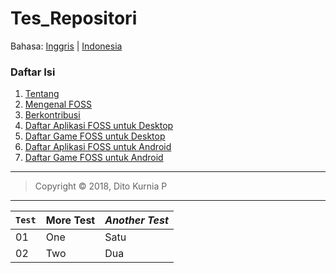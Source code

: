 # Tes_Repositori
Bahasa: [Inggris](https://github.com/ditokp/Tes_Repositori/blob/master/HOME.md) | [Indonesia](https://github.com/ditokp/Tes_Repositori/blob/master/README.md)

### Daftar Isi
1. [Tentang](https://github.com/ditokp/Tes_Repositori/blob/master/Tentang.md)
2. [Mengenal FOSS]()
3. [Berkontribusi]()
4. [Daftar Aplikasi FOSS untuk Desktop]()
5. [Daftar Game FOSS untuk Desktop]()
6. [Daftar Aplikasi FOSS untuk Android]()
7. [Daftar Game FOSS untuk Android]()

_________________________________________________
> Copyright © 2018, Dito Kurnia P
_________________________________________________

`Test` | **More Test** | *Another Test*
--- | --- | ---
01 | One | Satu
02 | Two | Dua
